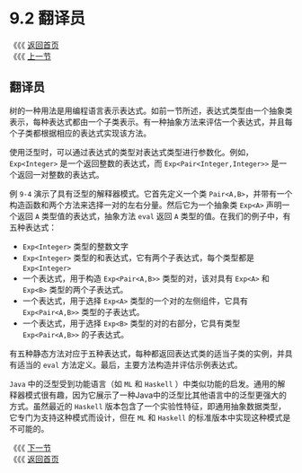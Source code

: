 # 9.2 翻译员

《《《 [返回首页](../../)   
 《《《 [上一节](9.1-you-ke.md)

## 翻译员

树的一种用法是用编程语言表示表达式。如前一节所述，表达式类型由一个抽象类表示，每种表达式都由一个子类表示。有一种抽象方法来评估一个表达式，并且每个子类都根据相应的表达式实现该方法。

使用泛型时，可以通过表达式的类型对表达式类型进行参数化。例如，`Exp<Integer>` 是一个返回整数的表达式，而 `Exp<Pair<Integer,Integer>>` 是一个返回一对整数的表达式。

例 `9-4` 演示了具有泛型的解释器模式。它首先定义一个类 `Pair<A,B>`，并带有一个构造函数和两个方法来选择一对的左右分量。然后它为一个抽象类 `Exp<A>` 声明一个返回 `A` 类型值的表达式，抽象方法 `eval` 返回 `A` 类型的值。在我们的例子中，有五种表达式：

* `Exp<Integer>` 类型的整数文字
* `Exp<Integer>` 类型的和表达式，它有两个子表达式，每个类型都是 `Exp<Integer>`
* 一个表达式，用于构造 `Exp<Pair<A,B>>` 类型的对，该对具有 `Exp<A>` 和 `Exp<B>` 类型的两个子表达式。
* 一个表达式，用于选择 `Exp<A>` 类型的一个对的左侧组件，它具有 `Exp<Pair<A,B>>` 类型的子表达式。
* 一个表达式，用于选择 `Exp<B>` 类型的对的右部分，它具有类型 `Exp<Pair<A,B>>` 的子表达式。

有五种静态方法对应于五种表达式，每种都返回表达式类的适当子类的实例，并具有适当的 `eval` 方法定义。最后，主要方法构造并评估示例表达式。

`Java` 中的泛型受到功能语言（如 `ML` 和 `Haskell` ）中类似功能的启发。通用的解释器模式很有趣，因为它展示了一种Java中的泛型比其他语言中的泛型更强大的方式。虽然最近的 `Haskell` 版本包含了一个实验性特征，即通用抽象数据类型，它专门为支持这种模式而设计，但在 `ML` 和 `Haskell` 的标准版本中实现这种模式是不可能的。

《《《 [下一节](9.3-gong-neng.md)   
 《《《 [返回首页](../../)

